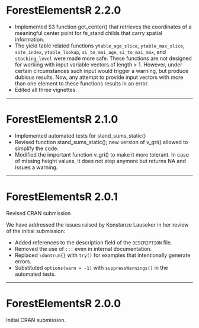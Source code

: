 # ForestElementsR 2.2.0

* Implemented S3 function get_center() that retrieves the coordinates of a 
  meaningful center point for fe_stand childs that carry spatial information.
* The yield table related functions `ytable_age_slice`, `ytable_max_slice`,
  `site_index`, `ytable_lookup`, `si_to_mai_age`, `si_to_mai_max`, and
  `stocking_level` were made more safe. These functions are not designed for
  working with input variable vectors of length > 1. However, under certain
  circumstances such input would trigger a warning, but produce dubious results.
  Now, any attempt to provide input vectors with more than one element to these 
  functions results in an error.
* Edited all three vignettes.
  
***
# ForestElementsR 2.1.0

* Implemented automated tests for stand_sums_static()
* Revised function stand_sums_static(); new version of v_gri() allowed to 
  simplify the code.
* Modified the important function v_gri() to make it more tolerant. In case of 
  missing height values, it does not stop anymore but returns NA and issues a 
  warning.

***
# ForestElementsR 2.0.1

Revised CRAN submission

We have addressed the issues raised by Konstanze Lauseker in her review of the 
initial submission:

* Added references to the description field of the `DESCRIPTION` file.  
* Removed the use of `:::` even in internal documentation.  
* Replaced `\dontrun{}` with `try()` for examples that intentionally generate 
  errors.  
* Substituted `options(warn = -1)` with `suppressWarnings()` in the automated 
  tests.  

***
# ForestElementsR 2.0.0

Initial CRAN submission.
